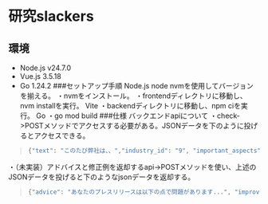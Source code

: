 # 研究slackers
## 環境
* Node.js v24.7.0
* Vue.js 3.5.18
* Go 1.24.2
###セットアップ手順
Node.js
node nvmを使用してバージョンを揃える。
・nvmをインストール。
・frontendディレクトリに移動し、nvm installを実行。
Vite
・backendディレクトリに移動し、npm ciを実行。
Go
・go mod build
###仕様
バックエンドapiについて
・check->POSTメソッドでアクセスする必要がある。JSONデータを下のように投げるとアクセスできる。
>```go
> {"text": "このたび弊社は、、","industry_id": "9", "important_aspects": ["0", "1"]}
>
・（未実装）アドバイスと修正例を返却するapi->POSTメソッドを使い、上述のJSONデータを投げると下のようなjsonデータを返却する。
>```go
>{"advice": "あなたのプレスリリースは以下の点で問題があります...", "improved_press": "#[業界初!!]..."}
>
